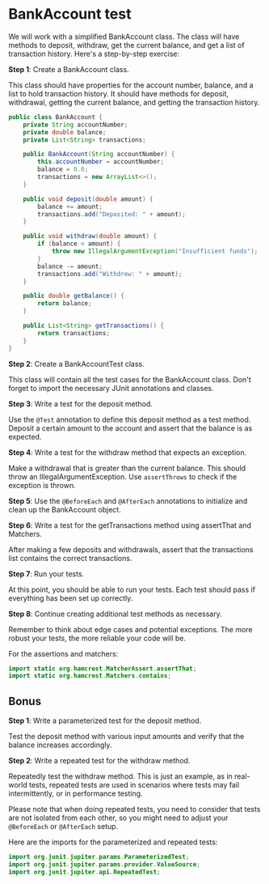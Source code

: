 # BankAccount test
We will work with a simplified BankAccount class. The class will have methods to deposit, withdraw, get the current balance, and get a list of transaction history. Here's a step-by-step exercise:

**Step 1**: Create a BankAccount class.

This class should have properties for the account number, balance, and a list to hold transaction history. It should have methods for deposit, withdrawal, getting the current balance, and getting the transaction history.

```java
public class BankAccount {
    private String accountNumber;
    private double balance;
    private List<String> transactions;

    public BankAccount(String accountNumber) {
        this.accountNumber = accountNumber;
        balance = 0.0;
        transactions = new ArrayList<>();
    }

    public void deposit(double amount) {
        balance += amount;
        transactions.add("Deposited: " + amount);
    }

    public void withdraw(double amount) {
        if (balance < amount) {
            throw new IllegalArgumentException("Insufficient funds");
        }
        balance -= amount;
        transactions.add("Withdrew: " + amount);
    }

    public double getBalance() {
        return balance;
    }

    public List<String> getTransactions() {
        return transactions;
    }
}
```

**Step 2**: Create a BankAccountTest class.

This class will contain all the test cases for the BankAccount class. Don't forget to import the necessary JUnit annotations and classes.
 
**Step 3**: Write a test for the deposit method.

Use the `@Test` annotation to define this deposit method as a test method. Deposit a certain amount to the account and assert that the balance is as expected.

**Step 4**: Write a test for the withdraw method that expects an exception.

Make a withdrawal that is greater than the current balance. This should throw an IllegalArgumentException. Use `assertThrows` to check if the exception is thrown.
 
**Step 5**: Use the `@BeforeEach` and `@AfterEach` annotations to initialize and clean up the BankAccount object.

**Step 6**: Write a test for the getTransactions method using assertThat and Matchers.

After making a few deposits and withdrawals, assert that the transactions list contains the correct transactions.

**Step 7**: Run your tests.

At this point, you should be able to run your tests. Each test should pass if everything has been set up correctly. 

**Step 8**: Continue creating additional test methods as necessary.

Remember to think about edge cases and potential exceptions. The more robust your tests, the more reliable your code will be.

For the assertions and matchers:

```java
import static org.hamcrest.MatcherAssert.assertThat;
import static org.hamcrest.Matchers.contains;
```


## Bonus


**Step 1**: Write a parameterized test for the deposit method.

Test the deposit method with various input amounts and verify that the balance increases accordingly.

**Step 2**: Write a repeated test for the withdraw method.

Repeatedly test the withdraw method. This is just an example, as in real-world tests, repeated tests are used in scenarios where tests may fail intermittently, or in performance testing.
 
Please note that when doing repeated tests, you need to consider that tests are not isolated from each other, so you might need to adjust your `@BeforeEach` or `@AfterEach` setup.


Here are the imports for the parameterized and repeated tests:

```java
import org.junit.jupiter.params.ParameterizedTest;
import org.junit.jupiter.params.provider.ValueSource;
import org.junit.jupiter.api.RepeatedTest;
```

